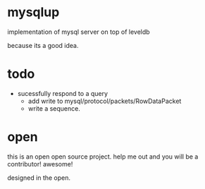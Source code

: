 mysqlup
=======

implementation of mysql server on top of leveldb


because its a good idea.

todo
====

- sucessfully respond to a query
  - add write to mysql/protocol/packets/RowDataPacket
  - write a sequence.



open
====

this is an open open source project. help me out and you will be a contributor! awesome!

designed in the open.
